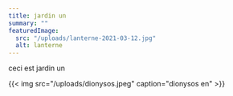 ```yaml
---
title: jardin un
summary: ""
featuredImage:
  src: "/uploads/lanterne-2021-03-12.jpg"
  alt: lanterne
---
```


ceci est jardin un

{{< img src="/uploads/dionysos.jpeg" caption="dionysos en" >}}
